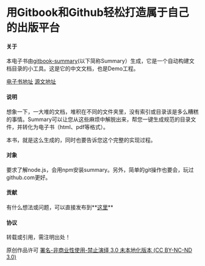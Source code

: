 # 用Gitbook和Github轻松打造属于自己的出版平台


#### 关于

本电子书由[gitbook-summary](https://github.com/imfly/gitbook-summary)(以下简称Summary）生成，它是一个自动构建文档目录的小工具。这是它的中文文档，也是Demo工程。

[电子书地址](http://imfly.github.io/how-to-create-self-publishing-platform)
[源文地址](https://github.com/imfly/how-to-create-self-publishing-platform)

#### 说明

想象一下，一大堆的文档，堆积在不同的文件夹里，没有索引或目录该是多么糟糕的事情。Summary可以让您从这些麻烦中解脱出来，帮您一键生成规范的目录文件，并转化为电子书（html、pdf等格式）。

本书，就是这么生成的，同时也要告诉您这个完整的实现过程。

#### 对象

要求了解node.js，会用npm安装summary。另外，简单的git操作也要会，玩过github.com更好。

#### 贡献

有什么想法或问题，可以直接发布到**[这里](https://github.com/imfly/gitbook-summary)**

#### 协议

转载或引用，需注明出处！

原创作品许可 [署名-非商业性使用-禁止演绎 3.0 未本地化版本 (CC BY-NC-ND 3.0)](http://creativecommons.org/licenses/by-nc-nd/3.0/deed.zh)
